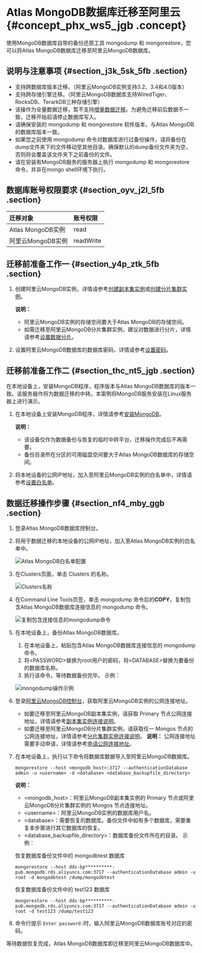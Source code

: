 # Atlas MongoDB数据库迁移至阿里云 {#concept_phx_ws5_jgb .concept}

使用MongoDB数据库自带的备份还原工具 mongodump 和 mongorestore，您可以将Atlas MongoDB数据库迁移至阿里云MongoDB数据库。

## 说明与注意事项 {#section_j3k_5sk_5fb .section}

-   支持跨数据库版本迁移。（阿里云MongoDB实例支持3.2、3.4和4.0版本）
-   支持跨存储引擎迁移。（阿里云MongoDB数据库支持WiredTiger、RocksDB、TerarkDB三种存储引擎）
-   该操作为全量数据迁移，暂不支持[增量数据迁移](https://help.aliyun.com/knowledge_detail/39252.html)。为避免迁移前后数据不一致，迁移开始前请停止数据库写入。
-   请确保安装的 mongodump 和 mongorestore 软件版本，与Atlas MongoDB的数据库版本一致。
-   如果您之前使用 mongodump 命令对数据库进行过备份操作，请将备份在dump文件夹下的文件移动至其他目录。确保默认的dump备份文件夹为空，否则将会覆盖该文件夹下之前备份的文件。
-   请在安装有MongoDB服务的服务器上执行 mongodump 和 mongorestore 命令，并非在mongo shell环境下执行。

## 数据库账号权限要求 {#section_oyv_j2l_5fb .section}

|迁移对象|账号权限|
|:---|:---|
|Atlas MongoDB实例|read|
|阿里云MongoDB实例|readWrite|

## 迁移前准备工作一 {#section_y4p_ztk_5fb .section}

1.  创建阿里云MongoDB实例，详情请参考[创建副本集实例](../../../../../cn.zh-CN/副本集快速入门/创建副本集实例.md#)或[创建分片集群实例](../../../../../cn.zh-CN/分片集群快速入门/创建实例.md#)。

    **说明：** 

    -   阿里云MongoDB实例的存储空间要大于Atlas MongoDB的存储空间。
    -   如需迁移至阿里云MongoDB分片集群实例，建议对数据进行分片，详情请参考[设置数据分片](../../../../../cn.zh-CN/最佳实践/设置数据分片以充分利用Shard性能.md#)。
2.  设置阿里云MongoDB数据库的数据库密码，详情请参考[设置密码](https://help.aliyun.com/document_detail/54956.html#task-xxj-svb-kfb)。

## 迁移前准备工作二 {#section_thc_nt5_jgb .section}

在本地设备上，安装MongoDB程序，程序版本与Atlas MongoDB数据库的版本一致。该服务器作将为数据迁移的中转。本案例将MongoDB服务安装在Linux服务器上进行演示。

1.  在本地设备上安装MongoDB程序，详情请参考[安装MongoDB](https://docs.mongodb.com/manual/administration/install-community/)。

    **说明：** 

    -   该设备仅作为数据备份与恢复的临时中转平台，迁移操作完成后不再需要。
    -   备份目录所在分区的可用磁盘空间要大于Atlas MongoDB数据库的存储空间。
2.  将本地设备的公网IP地址，加入至阿里云MongoDB实例的白名单中，详情请参考[设置白名单](http://1)。

## 数据迁移操作步骤 {#section_nf4_mby_ggb .section}

1.  登录Atlas MongoDB数据库控制台。
2.  将用于数据迁移的本地设备的公网IP地址，加入至Atlas MongoDB实例的白名单中。

    ![Atlas MongoDB白名单配置](http://static-aliyun-doc.oss-cn-hangzhou.aliyuncs.com/assets/img/91579/154745851736508_zh-CN.png)

3.  在Clusters页面，单击 Clusters 的名称。

    ![Clusters名称](http://static-aliyun-doc.oss-cn-hangzhou.aliyuncs.com/assets/img/91579/154745851736523_zh-CN.png)

4.  在Command Line Tools页签，单击 mongodump 命令后的**COPY**，复制包含Atlas MongoDB数据库连接信息的 mongodump 命令。

    ![复制包含连接信息的mongodump命令](http://static-aliyun-doc.oss-cn-hangzhou.aliyuncs.com/assets/img/91579/154745851736524_zh-CN.png)

5.  在本地设备上，备份Atlas MongoDB数据库。

    1.  在本地设备上，粘贴包含Atlas MongoDB数据库连接信息的 mongodump 命令。
    2.  将<PASSWORD\>替换为root用户的密码，将<DATABASE\>替换为要备份的数据库名称。
    3.  执行该命令，等待数据备份完毕。
    示例：

    ![mongodump操作示例](http://static-aliyun-doc.oss-cn-hangzhou.aliyuncs.com/assets/img/91579/154745851736534_zh-CN.png)

6.  登录[阿里云MongoDB控制台](https://mongodb.console.aliyun.com)，获取阿里云MongoDB实例的公网连接地址。

    -   如要迁移至阿里云MongoDB副本集实例，请获取 Primary 节点公网连接地址，详情请参考[副本集实例连接说明](../../../../../cn.zh-CN/副本集快速入门/连接实例/副本集实例连接说明.md#)。
    -   如要迁移至阿里云MongoDB分片集群实例，请获取任一 Mongos 节点的公网连接地址，详情请参考[分片集群实例连接说明](../../../../../cn.zh-CN/分片集群快速入门/连接实例/分片集群实例连接说明.md#)。
    **说明：** 公网连接地址需要手动申请，详情请参考[申请公网连接地址](cn.zh-CN/用户指南/管理网络连接类型/申请公网连接地址.md#)。

7.  在本地设备上，执行以下命令将数据库数据导入至阿里云MongoDB数据库。

    ```
    mongorestore --host <mongodb_host>:3717 --authenticationDatabase admin -u <username> -d <database> <database_backupfile_directory>
    ```

    **说明：** 

    -   <mongodb\_host\>：阿里云MongoDB副本集实例的 Primary 节点或阿里云MongoDB分片集群实例的 Mongos 节点连接地址。
    -   <username\>：阿里云MongoDB实例的数据库用户名。
    -   <database\>：需要恢复的数据库。备份文件中如有多个数据库，需要重复本步骤进行其它数据库的恢复。
    -   <database\_backupfile\_directory\>：数据库备份文件所在的目录。
    示例：

    恢复数据库备份文件中的 mongodbtest 数据库

    ```
    mongorestore --host dds-bp**********-pub.mongodb.rds.aliyuncs.com:3717 --authenticationDatabase admin -u root -d mongodbtest /dump/mongodbtest
    ```

    恢复数据库备份文件中的 test123 数据库

    ```
    mongorestore --host dds-bp**********-pub.mongodb.rds.aliyuncs.com:3717 --authenticationDatabase admin -u root -d test123 /dump/test123
    ```

8.  命令行提示 `Enter password:`时，输入阿里云MongoDB数据库账号对应的密码。

等待数据恢复完成，Atlas MongoDB数据库即迁移至阿里云MongoDB数据库中。

